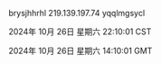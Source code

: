brysjhhrhl 219.139.197.74 yqqlmgsycl

2024年 10月 26日 星期六 22:10:01 CST

2024年 10月 26日 星期六 14:10:01 GMT
